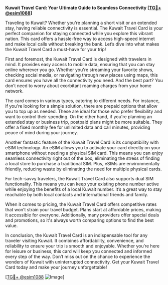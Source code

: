 **Kuwait Travel Card: Your Ultimate Guide to Seamless Connectivity [[TG💪+ @esim1088](https://t.me/s/esim1088)]**

Traveling to Kuwait? Whether you're planning a short visit or an extended stay, having reliable connectivity is essential. The Kuwait Travel Card is your perfect companion for staying connected while you explore this vibrant nation. This card offers a hassle-free way to access high-speed internet and make local calls without breaking the bank. Let’s dive into what makes the Kuwait Travel Card a must-have for your trip!

First and foremost, the Kuwait Travel Card is designed with travelers in mind. It provides easy access to mobile data, ensuring that you can stay online wherever you go. Whether you're streaming your favorite shows, checking social media, or navigating through new places using maps, this card ensures you have all the connectivity you need. And the best part? You don’t need to worry about exorbitant roaming charges from your home network.

The card comes in various types, catering to different needs. For instance, if you're looking for a simple solution, there are prepaid options that allow you to top up as needed. These are ideal for those who prefer flexibility and want to control their spending. On the other hand, if you're planning an extended stay or business trip, postpaid plans might be more suitable. They offer a fixed monthly fee for unlimited data and call minutes, providing peace of mind during your journey.

Another fantastic feature of the Kuwait Travel Card is its compatibility with eSIM technology. An eSIM allows you to activate your card directly on your smartphone without needing a physical SIM card. This means you can enjoy seamless connectivity right out of the box, eliminating the stress of finding a local store to purchase a traditional SIM. Plus, eSIMs are environmentally friendly, reducing waste by eliminating the need for multiple physical cards.

For tech-savvy travelers, the Kuwait Travel Card also supports dual SIM functionality. This means you can keep your existing phone number active while enjoying the benefits of a local Kuwait number. It’s a great way to stay reachable by both local contacts and international friends and family.

When it comes to pricing, the Kuwait Travel Card offers competitive rates that won’t strain your travel budget. Plans start at affordable prices, making it accessible for everyone. Additionally, many providers offer special deals and promotions, so it's always worth comparing options to find the best value.

In conclusion, the Kuwait Travel Card is an indispensable tool for any traveler visiting Kuwait. It combines affordability, convenience, and reliability to ensure your trip is smooth and enjoyable. Whether you’re here for leisure or business, this card will keep you connected and informed every step of the way. Don’t miss out on the chance to experience the wonders of Kuwait with uninterrupted connectivity. Get your Kuwait Travel Card today and make your journey unforgettable! 

[[TG💪+ @esim1088](https://t.me/s/esim1088) ![Image](https://i.postimg.cc/Y0z9fWf4/image.png)]